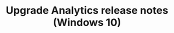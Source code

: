 ﻿---
title: Upgrade Analytics release notes (Windows 10)
redirect_url: https://technet.microsoft.com/itpro/windows/deploy/upgrade-readiness-requirements#important-information-about-this-release
---
